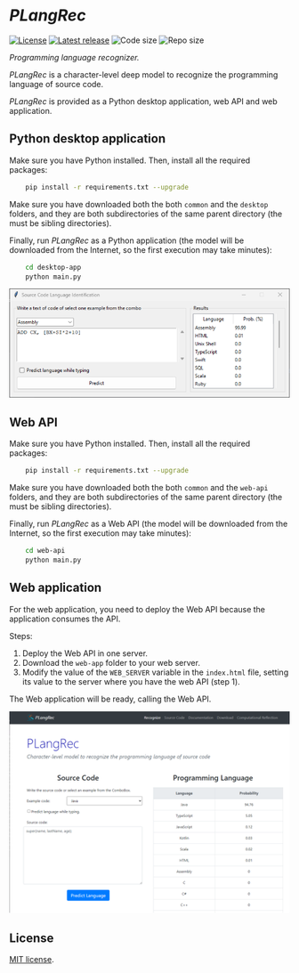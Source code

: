 # *PLangRec*

[![License](https://img.shields.io/github/license/ComputationalReflection/plangrec)](LICENSE)
[![Latest release](https://img.shields.io/github/v/release/computationalreflection/plangrec?include_prereleases)](https://github.com/ComputationalReflection/PLangRec/releases)
<img alt="Code size" src="https://img.shields.io/github/languages/code-size/ComputationalReflection/PLangRec">
<img alt="Repo size" src="https://img.shields.io/github/repo-size/ComputationalReflection/PLangRec">

*Programming language recognizer.*

*PLangRec* is a character-level deep model to recognize the programming language of source code.

*PLangRec* is provided as a Python desktop application, web API and web application.

## Python desktop application

Make sure you have Python installed. Then, install all the required packages:

``` bash
    pip install -r requirements.txt --upgrade
``` 

Make sure you have downloaded both the both `common` and the `desktop` folders, and they are
both subdirectories of the same parent directory (the must be sibling directories).

Finally, run *PLangRec* as a Python application (the model will be downloaded from the Internet, 
so the first execution may take minutes):

``` bash
    cd desktop-app
    python main.py
``` 

![Desktop application screenshot](img/desktop-app.png)

## Web API

Make sure you have Python installed. Then, install all the required packages:

``` bash
    pip install -r requirements.txt --upgrade
``` 

Make sure you have downloaded both the both `common` and the `web-api` folders, and they are
both subdirectories of the same parent directory (the must be sibling directories).

Finally, run *PLangRec* as a Web API (the model will be downloaded from the Internet, 
so the first execution may take minutes):

``` bash
    cd web-api
    python main.py
``` 

## Web application

For the web application, you need to deploy the Web API
because the application consumes the API.

Steps:

1. Deploy the Web API in one server. 
2. Download the `web-app` folder to your web server. 
3. Modify the value of the `WEB_SERVER` variable in the `index.html` file, 
setting its value to the server where you have the web API (step 1).    

The Web application will be ready, calling the Web API.

![Web application screenshot](img/web-app.png)

## License

[MIT license](LICENSE).
